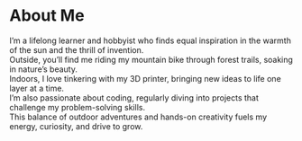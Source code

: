 # About Me

I’m a lifelong learner and hobbyist who finds equal inspiration in the warmth of the sun and the thrill of invention.  
Outside, you’ll find me riding my mountain bike through forest trails, soaking in nature’s beauty.  
Indoors, I love tinkering with my 3D printer, bringing new ideas to life one layer at a time.  
I’m also passionate about coding, regularly diving into projects that challenge my problem-solving skills.  
This balance of outdoor adventures and hands-on creativity fuels my energy, curiosity, and drive to grow.